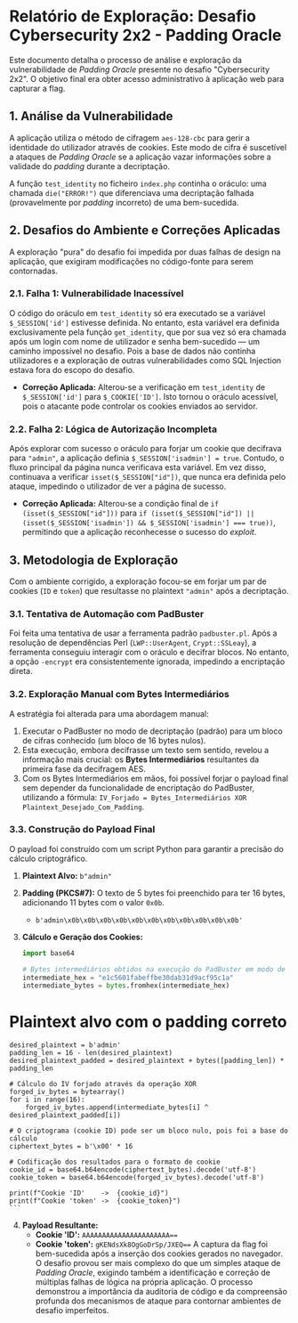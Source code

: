# Relatório de Exploração: Desafio Cybersecurity 2x2 - Padding Oracle

Este documento detalha o processo de análise e exploração da vulnerabilidade de *Padding Oracle* presente no desafio "Cybersecurity 2x2". O objetivo final era obter acesso administrativo à aplicação web para capturar a flag.

## 1. Análise da Vulnerabilidade

A aplicação utiliza o método de cifragem `aes-128-cbc` para gerir a identidade do utilizador através de cookies. Este modo de cifra é suscetível a ataques de *Padding Oracle* se a aplicação vazar informações sobre a validade do *padding* durante a decriptação.

A função `test_identity` no ficheiro `index.php` continha o oráculo: uma chamada `die("ERROR!")` que diferenciava uma decriptação falhada (provavelmente por *padding* incorreto) de uma bem-sucedida.

## 2. Desafios do Ambiente e Correções Aplicadas

A exploração "pura" do desafio foi impedida por duas falhas de design na aplicação, que exigiram modificações no código-fonte para serem contornadas.

### 2.1. Falha 1: Vulnerabilidade Inacessível

O código do oráculo em `test_identity` só era executado se a variável `$_SESSION['id']` estivesse definida. No entanto, esta variável era definida exclusivamente pela função `get_identity`, que por sua vez só era chamada após um login com nome de utilizador e senha bem-sucedido — um caminho impossível no desafio. Pois a base de dados não continha utilizadores e a exploração de outras vulnerabilidades como SQL Injection estava fora do escopo do desafio.

* **Correção Aplicada:** Alterou-se a verificação em `test_identity` de `$_SESSION['id']` para `$_COOKIE['ID']`. Isto tornou o oráculo acessível, pois o atacante pode controlar os cookies enviados ao servidor.

### 2.2. Falha 2: Lógica de Autorização Incompleta

Após explorar com sucesso o oráculo para forjar um cookie que decifrava para `"admin"`, a aplicação definia `$_SESSION['isadmin'] = true`. Contudo, o fluxo principal da página nunca verificava esta variável. Em vez disso, continuava a verificar `isset($_SESSION["id"])`, que nunca era definida pelo ataque, impedindo o utilizador de ver a página de sucesso.

* **Correção Aplicada:** Alterou-se a condição final de `if (isset($_SESSION["id"]))` para `if (isset($_SESSION["id"]) || (isset($_SESSION['isadmin']) && $_SESSION['isadmin'] === true))`, permitindo que a aplicação reconhecesse o sucesso do *exploit*.

## 3. Metodologia de Exploração

Com o ambiente corrigido, a exploração focou-se em forjar um par de cookies (`ID` e `token`) que resultasse no plaintext `"admin"` após a decriptação.

### 3.1. Tentativa de Automação com PadBuster

Foi feita uma tentativa de usar a ferramenta padrão `padbuster.pl`. Após a resolução de dependências Perl (`LWP::UserAgent`, `Crypt::SSLeay`), a ferramenta conseguiu interagir com o oráculo e decifrar blocos. No entanto, a opção `-encrypt` era consistentemente ignorada, impedindo a encriptação direta.

### 3.2. Exploração Manual com Bytes Intermediários

A estratégia foi alterada para uma abordagem manual:
1.  Executar o PadBuster no modo de decriptação (padrão) para um bloco de cifras conhecido (um bloco de 16 bytes nulos).
2.  Esta execução, embora decifrasse um texto sem sentido, revelou a informação mais crucial: os **Bytes Intermediários** resultantes da primeira fase da decifragem AES.
3.  Com os Bytes Intermediários em mãos, foi possível forjar o payload final sem depender da funcionalidade de encriptação do PadBuster, utilizando a fórmula: `IV_Forjado = Bytes_Intermediários XOR Plaintext_Desejado_Com_Padding`.

### 3.3. Construção do Payload Final

O payload foi construído com um script Python para garantir a precisão do cálculo criptográfico.

1.  **Plaintext Alvo:** `b"admin"`
2.  **Padding (PKCS#7):** O texto de 5 bytes foi preenchido para ter 16 bytes, adicionando 11 bytes com o valor `0x0b`.
    * `b'admin\x0b\x0b\x0b\x0b\x0b\x0b\x0b\x0b\x0b\x0b\x0b'`
3.  **Cálculo e Geração dos Cookies:**

    ```python
    import base64

    # Bytes intermediários obtidos na execução do PadBuster em modo de decriptação
    intermediate_hex = "e1c5601fabeffbe30dab31d9acf95c1a"
    intermediate_bytes = bytes.fromhex(intermediate_hex)


 # Plaintext alvo com o padding correto
    desired_plaintext = b'admin'
    padding_len = 16 - len(desired_plaintext)
    desired_plaintext_padded = desired_plaintext + bytes([padding_len]) * padding_len

    # Cálculo do IV forjado através da operação XOR
    forged_iv_bytes = bytearray()
    for i in range(16):
        forged_iv_bytes.append(intermediate_bytes[i] ^ desired_plaintext_padded[i])

    # O criptograma (cookie ID) pode ser um bloco nulo, pois foi a base do cálculo
    ciphertext_bytes = b'\x00' * 16

    # Codificação dos resultados para o formato de cookie
    cookie_id = base64.b64encode(ciphertext_bytes).decode('utf-8')
    cookie_token = base64.b64encode(forged_iv_bytes).decode('utf-8')

    print(f"Cookie 'ID'    ->  {cookie_id}")
    print(f"Cookie 'token' ->  {cookie_token}")
    ```

4.  **Payload Resultante:**
    * **Cookie 'ID':** `AAAAAAAAAAAAAAAAAAAAAA==`
    * **Cookie 'token':** `gKENdsXk8OgGoDrSp/JXEQ==`
A captura da flag foi bem-sucedida após a inserção dos cookies gerados no navegador. O desafio provou ser mais complexo do que um simples ataque de *Padding Oracle*,
exigindo também a identificação e correção de múltiplas falhas de lógica na própria aplicação.
O processo demonstrou a importância da auditoria de código e da compreensão profunda dos mecanismos de ataque para contornar ambientes de desafio imperfeitos.
